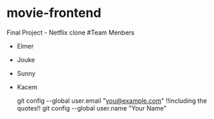 # movie-frontend
Final Project - Netflix clone
#Team Menbers
- Elmer
- Jouke
- Sunny
- Kacem
 
  git config --global user.email "you@example.com" !!including the quotes!!
  git config --global user.name "Your Name"


